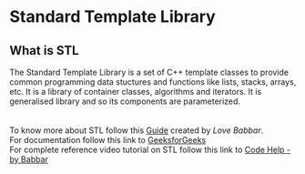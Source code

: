 # Standard Template Library

## What is STL
The Standard Template Library is a set of C++ template classes to provide common programming data stuctures and functions like lists, stacks, arrays, etc. It is a library of container classes, algorithms and iterators. It is generalised library and so its components are parameterized.<br>
<br><br>
To know more about STL follow this [Guide](https://whimsical.com/c-stl-XVxuHHof5GTWA4NXZhXQhx) created by *Love Babbar*.<br>
For documentation follow this link to [GeeksforGeeks](https://www.geeksforgeeks.org/the-c-standard-template-library-stl/)<br>
For complete reference video tutorial on STL follow this link to [Code Help - by Babbar](https://www.youtube.com/watch?v=mOzPZ3hWFVQ) 
